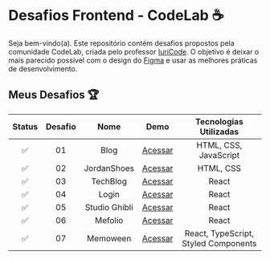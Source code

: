 <div>
 <h1>Desafios Frontend - CodeLab ☕</h1>
</div>

<p>Seja bem-vindo(a). Este repositório contém desafios propostos pela comunidade CodeLab, criada pelo professor <a href="https://github.com/iuricode" target="_blank">IuriCode</a>. O objetivo é deixar o mais parecido possível com o design do <a href="https://www.figma.com/design/Yb9IBH56g7T1hdIyZ3BMNO/Desafios---CodeLab?node-id=5854-2&t=wBt6fiunEww4ROTZ-0" target="_blank">Figma</a> e usar as melhores práticas de desenvolvimento.</p> 

## Meus Desafios 🏆

| Status | Desafio | Nome | Demo | Tecnologias Utilizadas 
:---: | :---: | :---: | :---: | :---: | 
✅ | 01 | Blog | <a href="https://blog-codelab.netlify.app/" target="_blank">Acessar</a> | HTML, CSS, JavaScript 
✅ | 02 | JordanShoes | <a href="https://jordanshoes-store.netlify.app/" target="_blank">Acessar</a> | HTML, CSS
✅ | 03 | TechBlog | <a href="https://tech-blog-psi-nine.vercel.app/" target="_blank">Acessar</a> | React
✅ | 04 | Login | <a href="https://login-drab-ten.vercel.app/" target="_blank">Acessar</a> | React 
✅ | 05 | Studio Ghibli | <a href="https://studio-ghibli-4568bb.netlify.app/" target="_blank">Acessar</a> | React 
✅ | 06 | Mefolio | <a href="https://mefolio-478fde.netlify.app/" target="_blank">Acessar</a> | React
✅ | 07 | Memoween | <a href="https://memoween-game.netlify.app/" target="_blank">Acessar</a> | React, TypeScript, Styled Components
